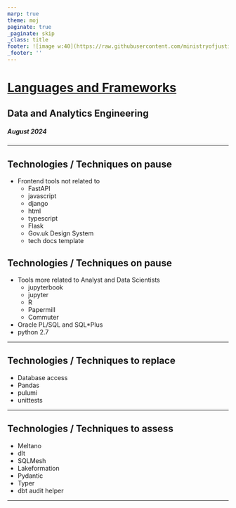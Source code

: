 ```yaml
---
marp: true
theme: moj
paginate: true
_paginate: skip
_class: title
footer: ![image w:40](https://raw.githubusercontent.com/ministryofjustice/marp-moj-theme/main/images/moj.png)
_footer: ''
---
```


<!-- _header: ![w:100](https://raw.githubusercontent.com/ministryofjustice/marp-moj-theme/main/images/moj.png) -->

# [Languages and Frameworks](https://moj-analytical-services.github.io/data-and-analytics-engineering-tech-radar/2024_august/languages/)

## Data and Analytics Engineering

##### August 2024

---

## Technologies / Techniques on pause

- Frontend tools not related to 
    - FastAPI
    - javascript
    - django
    - html
    - typescript
    - Flask
    - Gov.uk Design System
    - tech docs template

## Technologies / Techniques on pause

- Tools more related to Analyst and Data Scientists
    - jupyterbook
    - jupyter
    - R
    - Papermill
    - Commuter
- Oracle PL/SQL and SQL*Plus
- python 2.7
---

## Technologies / Techniques to replace

- Database access
- Pandas
- pulumi
- unittests
---

## Technologies / Techniques to assess

- Meltano
- dlt
- SQLMesh
- Lakeformation
- Pydantic
- Typer
- dbt audit helper

---